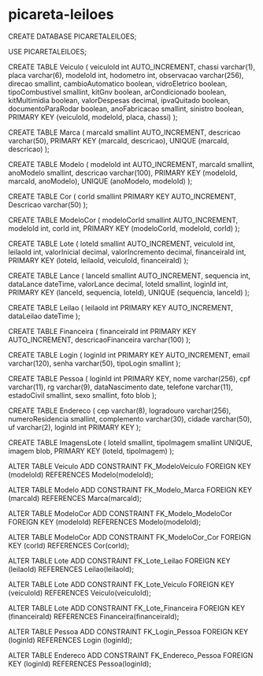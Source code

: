 # picareta-leiloes

CREATE DATABASE PICARETALEILOES;

USE PICARETALEILOES;

CREATE TABLE Veiculo ( 
    veiculoId int AUTO_INCREMENT, 
    chassi varchar(1), 
    placa varchar(6), 
    modeloId int, 
    hodometro int, 
    observacao varchar(256), 
    direcao smallint, 
    cambioAutomatico boolean, 
    vidroEletrico boolean, 
    tipoCombustivel smallint, 
    kitGnv boolean, 
    arCondicionado boolean, 
    kitMultimidia boolean, 
    valorDespesas decimal, 
    ipvaQuitado boolean, 
    documentoParaRodar boolean, 
    anoFabricacao smallint, 
    sinistro boolean, 
    PRIMARY KEY (veiculoId, modeloId, placa, chassi) 
);

CREATE TABLE Marca ( 
    marcaId smallint AUTO_INCREMENT, 
    descricao varchar(50), 
    PRIMARY KEY (marcaId, descricao), 
    UNIQUE (marcaId, descricao) 
);

CREATE TABLE Modelo ( 
    modeloId int AUTO_INCREMENT, 
    marcaId smallint, 
    anoModelo smallint, 
    descricao varchar(100), 
    PRIMARY KEY (modeloId, marcaId, anoModelo), 
    UNIQUE (anoModelo, modeloId) 
);

CREATE TABLE Cor ( 
    corId smallint PRIMARY KEY AUTO_INCREMENT, 
    Descricao varchar(50) 
);

CREATE TABLE ModeloCor ( 
    modeloCorId smallint AUTO_INCREMENT, 
    modeloId int,
    corId int,
    PRIMARY KEY (modeloCorId, modeloId, corId) 
);

CREATE TABLE Lote ( 
    loteId smallint AUTO_INCREMENT, 
    veiculoId int, 
    leilaoId int, 
    valorInicial decimal, 
    valorIncremento decimal, 
    financeiraId int, 
    PRIMARY KEY (loteId, leilaoId, veiculoId, financeiraId) 
);

CREATE TABLE Lance ( 
    lanceId smallint AUTO_INCREMENT, 
    sequencia int, 
    dataLance dateTime, 
    valorLance decimal, 
    loteId smallint, 
    loginId int, 
    PRIMARY KEY (lanceId, sequencia, loteId), 
    UNIQUE (sequencia, lanceId) 
);

CREATE TABLE Leilao ( 
    leilaoId int PRIMARY KEY AUTO_INCREMENT, 
    dataLeilao dateTime 
);

CREATE TABLE Financeira ( 
    financeiraId int PRIMARY KEY AUTO_INCREMENT, 
    descricaoFinanceira varchar(100) 
);

CREATE TABLE Login ( 
    loginId int PRIMARY KEY AUTO_INCREMENT, 
    email varchar(120), 
    senha varchar(50), 
    tipoLogin smallint 
);

CREATE TABLE Pessoa ( 
    loginId int PRIMARY KEY, 
    nome varchar(256), 
    cpf varchar(11), 
    rg varchar(9), 
    dataNascimento date, 
    telefone varchar(11), 
    estadoCivil smallint, 
    sexo smallint, 
    foto blob 
);

CREATE TABLE Endereco ( 
    cep varchar(8), 
    logradouro varchar(256), 
    numeroResidencia smallint, 
    complemento varchar(30), 
    cidade varchar(50), 
    uf varchar(2), 
    loginId int PRIMARY KEY 
);

CREATE TABLE ImagensLote ( 
    loteId smallint, 
    tipoImagem smallint UNIQUE, 
    imagem blob, 
    PRIMARY KEY (loteId, tipoImagem) 
);

ALTER TABLE Veiculo 
ADD CONSTRAINT FK_ModeloVeiculo 
FOREIGN KEY (modeloId) REFERENCES Modelo(modeloId);

ALTER TABLE Modelo 
ADD CONSTRAINT FK_Modelo_Marca 
FOREIGN KEY (marcaId) REFERENCES Marca(marcaId);

ALTER TABLE ModeloCor 
ADD CONSTRAINT FK_Modelo_ModeloCor 
FOREIGN KEY (modeloId) REFERENCES Modelo(modeloId);

ALTER TABLE ModeloCor 
ADD CONSTRAINT FK_ModeloCor_Cor 
FOREIGN KEY (corId) REFERENCES Cor(corId);

ALTER TABLE Lote 
ADD CONSTRAINT FK_Lote_Leilao 
FOREIGN KEY (leilaoId) REFERENCES Leilao(leilaoId);

ALTER TABLE Lote 
ADD CONSTRAINT FK_Lote_Veiculo 
FOREIGN KEY (veiculoId) REFERENCES Veiculo(veiculoId);

ALTER TABLE Lote 
ADD CONSTRAINT FK_Lote_Financeira 
FOREIGN KEY (financeiraId) REFERENCES Financeira(financeiraId);

ALTER TABLE Pessoa 
ADD CONSTRAINT FK_Login_Pessoa 
FOREIGN KEY (loginId) REFERENCES Login (loginId);

ALTER TABLE Endereco 
ADD CONSTRAINT FK_Endereco_Pessoa 
FOREIGN KEY (loginId) REFERENCES Pessoa(loginId);
